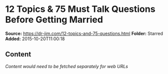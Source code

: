 # 12 Topics & 75 Must Talk Questions Before Getting Married

**Source:** https://dr-jim.com/12-topics-and-75-questions.html
**Folder:** Starred
**Added:** 2015-10-20T11:00:18




## Content
*Content would need to be fetched separately for web URLs*

